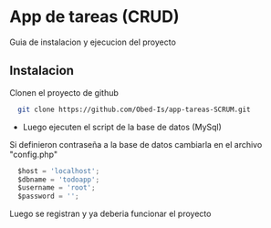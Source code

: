 
# App de tareas (CRUD)
Guia de instalacion y ejecucion del proyecto
## Instalacion

Clonen el proyecto de github

```bash
  git clone https://github.com/Obed-Is/app-tareas-SCRUM.git
```

- Luego ejecuten el script de la base de datos (MySql)


Si definieron contraseña a la base de datos cambiarla en el archivo "config.php"

```JavaScript
  $host = 'localhost';
  $dbname = 'todoapp';
  $username = 'root';
  $password = '';
```

Luego se registran y ya deberia funcionar el proyecto
